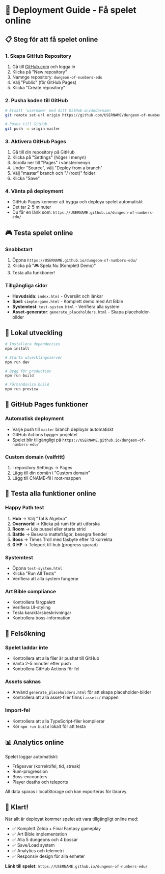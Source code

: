 # 🚀 Deployment Guide - Få spelet online

## 📋 Steg för att få spelet online

### 1. Skapa GitHub Repository

1. Gå till [GitHub.com](https://github.com) och logga in
2. Klicka på "New repository"
3. Namnge repository: `dungeon-of-numbers-edu`
4. Välj "Public" (för GitHub Pages)
5. Klicka "Create repository"

### 2. Pusha koden till GitHub

```bash
# Ersätt 'username' med ditt GitHub-användarnamn
git remote set-url origin https://github.com/USERNAME/dungeon-of-numbers-edu.git

# Pusha till GitHub
git push -u origin master
```

### 3. Aktivera GitHub Pages

1. Gå till din repository på GitHub
2. Klicka på "Settings" (höger i menyn)
3. Scrolla ner till "Pages" i vänstermenyn
4. Under "Source", välj "Deploy from a branch"
5. Välj "master" branch och "/ (root)" folder
6. Klicka "Save"

### 4. Vänta på deployment

- GitHub Pages kommer att bygga och deploya spelet automatiskt
- Det tar 2-5 minuter
- Du får en länk som: `https://USERNAME.github.io/dungeon-of-numbers-edu/`

## 🎮 Testa spelet online

### Snabbstart
1. Öppna `https://USERNAME.github.io/dungeon-of-numbers-edu/`
2. Klicka på "🎮 Spela Nu (Komplett Demo)"
3. Testa alla funktioner!

### Tillgängliga sidor
- **Huvudsida**: `index.html` - Översikt och länkar
- **Spel**: `simple-game.html` - Komplett demo med Art Bible
- **Systemtest**: `test-system.html` - Verifiera alla system
- **Asset-generator**: `generate_placeholders.html` - Skapa placeholder-bilder

## 🔧 Lokal utveckling

```bash
# Installera dependencies
npm install

# Starta utvecklingsserver
npm run dev

# Bygg för production
npm run build

# Förhandsvisa build
npm run preview
```

## 📱 GitHub Pages funktioner

### Automatisk deployment
- Varje push till `master` branch deployar automatiskt
- GitHub Actions bygger projektet
- Spelet blir tillgängligt på `https://USERNAME.github.io/dungeon-of-numbers-edu/`

### Custom domain (valfritt)
1. I repository Settings → Pages
2. Lägg till din domän i "Custom domain"
3. Lägg till CNAME-fil i root-mappen

## 🎯 Testa alla funktioner online

### Happy Path test
1. **Hub** → Välj "Tal & Algebra"
2. **Overworld** → Klicka på rum för att utforska
3. **Room** → Lös pussel eller starta strid
4. **Battle** → Besvara mattefrågor, besegra fiender
5. **Boss** → Times Troll med fasbyte efter 10 korrekta
6. **0 HP** → Teleport till hub (progress sparad)

### Systemtest
- Öppna `test-system.html`
- Klicka "Run All Tests"
- Verifiera att alla system fungerar

### Art Bible compliance
- Kontrollera färgpalett
- Verifiera UI-styling
- Testa karaktärsbeskrivningar
- Kontrollera boss-information

## 🐛 Felsökning

### Spelet laddar inte
- Kontrollera att alla filer är pushat till GitHub
- Vänta 2-5 minuter efter push
- Kontrollera GitHub Actions för fel

### Assets saknas
- Använd `generate_placeholders.html` för att skapa placeholder-bilder
- Kontrollera att alla asset-filer finns i `assets/` mappen

### Import-fel
- Kontrollera att alla TypeScript-filer kompilerar
- Kör `npm run build` lokalt för att testa

## 📊 Analytics online

Spelet loggar automatiskt:
- Frågesvar (korrekt/fel, tid, streak)
- Rum-progression
- Boss-encounters
- Player deaths och teleports

All data sparas i localStorage och kan exporteras för lärarvy.

## 🎉 Klart!

När allt är deployat kommer spelet att vara tillgängligt online med:
- ✅ Komplett Zelda + Final Fantasy gameplay
- ✅ Art Bible implementation
- ✅ Alla 5 dungeons och 4 bossar
- ✅ Save/Load system
- ✅ Analytics och telemetri
- ✅ Responsiv design för alla enheter

**Länk till spelet**: `https://USERNAME.github.io/dungeon-of-numbers-edu/`
